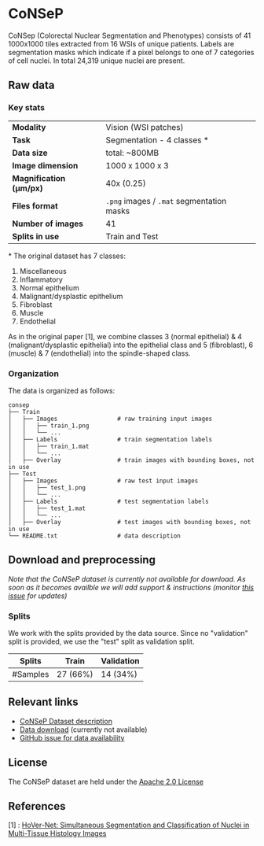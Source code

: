 # CoNSeP

CoNSep (Colorectal Nuclear Segmentation and Phenotypes) consists of 41 1000x1000 tiles extracted from 16 WSIs of unique patients. Labels are segmentation masks which indicate if a pixel belongs to one of 7 categories of cell nuclei. In total 24,319 unique nuclei are present.


## Raw data

### Key stats

|                       |                                                           |
|-----------------------|-----------------------------------------------------------|
| **Modality**          | Vision (WSI patches)                                      |
| **Task**              | Segmentation - 4 classes *                           |
| **Data size**         | total: ~800MB                                             |
| **Image dimension**   | 1000 x 1000 x 3                                           |
| **Magnification (μm/px)**  | 40x (0.25)                                           |
| **Files format**      | `.png` images / `.mat` segmentation masks                 |
| **Number of images**  | 41                                                        |
| **Splits in use**     | Train and Test                                            |


\* The original dataset has 7 classes:

1. Miscellaneous
2. Inflammatory
3. Normal epithelium
4. Malignant/dysplastic	epithelium
5. Fibroblast
6. Muscle
7. Endothelial

As in the original paper [1], we combine classes 3 (normal epithelial) & 4 (malignant/dysplastic epithelial) into the epithelial class and 5 (fibroblast), 6 (muscle) & 7 (endothelial) into the spindle-shaped class.

### Organization

The data is organized as follows:

```
consep
├── Train
│   ├── Images                 # raw training input images
│   │   ├── train_1.png
│   │   └── ...
│   ├── Labels                 # train segmentation labels        
│   │   ├── train_1.mat
│   │   └── ...
│   ├── Overlay                # train images with bounding boxes, not in use
├── Test
│   ├── Images                 # raw test input images
│   │   ├── test_1.png
│   │   └── ...
│   ├── Labels                 # test segmentation labels        
│   │   ├── test_1.mat
│   │   └── ...
│   ├── Overlay                # test images with bounding boxes, not in use
└── README.txt                 # data description
```

## Download and preprocessing

*Note that the CoNSeP dataset is currently not available for download. As soon as it becomes availble we will add support & instructions (monitor [this issue](https://github.com/vqdang/hover_net/issues/267#issuecomment-2161334382) for updates)*

### Splits

We work with the splits provided by the data source. Since no "validation" split is provided, we use the "test" split as validation split.

| Splits   | Train           | Validation   | 
|----------|-----------------|--------------|
| #Samples | 27 (66%)        | 14 (34%)     | 

## Relevant links

* [CoNSeP Dataset description](https://paperswithcode.com/dataset/consep)
* [Data download](https://warwick.ac.uk/TIA/data/hovernet/) (currently not available)
* [GitHub issue for data availability](https://github.com/vqdang/hover_net/issues/267#issuecomment-2161334382)

## License

The CoNSeP dataset are held under the [Apache 2.0 License](https://www.apache.org/licenses/LICENSE-2.0)

## References
[1] : [HoVer-Net: Simultaneous Segmentation and Classification of Nuclei in Multi-Tissue Histology Images](https://arxiv.org/abs/1812.06499)
